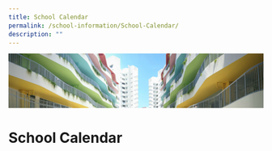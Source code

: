 ```yaml
---
title: School Calendar
permalink: /school-information/School-Calendar/
description: ""
---
```

![](/images/SchoolInformation.jpg)

School Calendar
===============